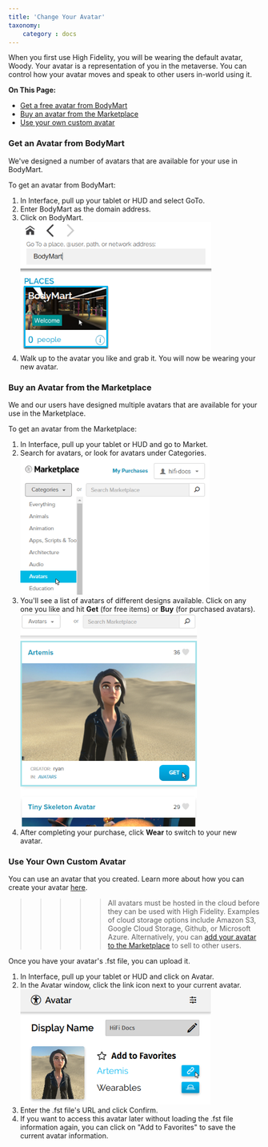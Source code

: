 ```yaml
---
title: 'Change Your Avatar'
taxonomy:
	category : docs
---
```


When you first use High Fidelity, you will be wearing the default avatar, Woody. Your avatar is a representation of you in the metaverse. You can control how your avatar moves and speak to other users in-world using it.

**On This Page:**

* [Get a free avatar from BodyMart](#get-an-avatar-from-bodymart)
* [Buy an avatar from the Marketplace](#buy-an-avatar-from-the-marketplace)
* [Use your own custom avatar](#use-your-own-custom-avatar)

### Get an Avatar from BodyMart 
 
 We've designed a number of avatars that are available for your use in BodyMart. 
 
 To get an avatar from BodyMart:
 
 1. In Interface, pull up your tablet or HUD and select GoTo.
 2. Enter BodyMart as the domain address.
 3. Click on BodyMart. ![](bodymart.png)
 4. Walk up to the avatar you like and grab it. You will now be wearing your new avatar. 

### Buy an Avatar from the Marketplace

We and our users have designed multiple avatars that are available for your use in the Marketplace. 

To get an avatar from the Marketplace:

1. In Interface, pull up your tablet or HUD and go to Market. 
2. Search for avatars, or look for avatars under Categories. ![](market-avatar.PNG)
3. You'll see a list of avatars of different designs available. Click on any one you like and hit **Get** (for free items) or **Buy** (for purchased avatars). ![](avatars.PNG)
4. After completing your purchase, click **Wear** to switch to your new avatar. 

### Use Your Own Custom Avatar

You can use an avatar that you created. Learn more about how you can create your avatar [here](../create-avatars).

>>>>>All avatars must be hosted in the cloud before they can be used with High Fidelity. Examples of cloud storage options include Amazon S3, Google Cloud Storage, Github, or Microsoft Azure. Alternatively, you can [add your avatar to the Marketplace](../../../marketplace/sell/add-item) to sell to other users. 

Once you have your avatar's .fst file, you can upload it. 

1. In Interface, pull up your tablet or HUD and click on Avatar. 
2. In the Avatar window, click the link icon next to your current avatar. ![](avatar-link.png)
3. Enter the .fst file's URL and click Confirm.
4. If you want to access this avatar later without loading the .fst file information again, you can click on "Add to Favorites" to save the current avatar information.
